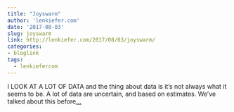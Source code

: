 ```yaml
---
title: "Joyswarm"
author: 'lenkiefer.com'
date: '2017-08-03'
slug: joyswarm
link: http://lenkiefer.com/2017/08/03/joyswarm/
categories:
- bloglink
tags:
  - lenkiefercom
---
```


I LOOK AT A LOT OF DATA and the thing about data is it’s not always what it seems to be. A lot of data are uncertain, and based on estimates. We’ve talked about this before[... <i class="fas fa-external-link-alt"></i>](http://lenkiefer.com/2017/08/03/joyswarm/)

